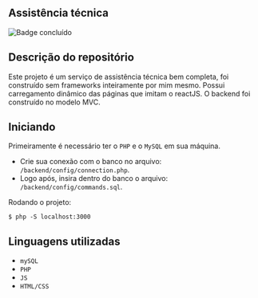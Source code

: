 ## Assistência técnica
![Badge concluído](http://img.shields.io/static/v1?label=STATUS&message=CONCLUÍDO&color=GREEN&style=for-the-badge)

## Descrição do repositório
Este projeto é um serviço de assistência técnica bem completa, foi construído sem frameworks inteiramente por mim mesmo. 
Possui carregamento dinâmico das páginas que imitam o reactJS.
O backend foi construído no modelo MVC.

## Iniciando

Primeiramente é necessário ter o `PHP` e o `MySQL` em sua máquina.

- Crie sua conexão com o banco no arquivo: `/backend/config/connection.php`.
- Logo após, insira dentro do banco o arquivo: `/backend/config/commands.sql`.

Rodando o projeto:

```
$ php -S localhost:3000
```

## Linguagens utilizadas

- `mySQL`
- `PHP`
- `JS`
- `HTML/CSS`
